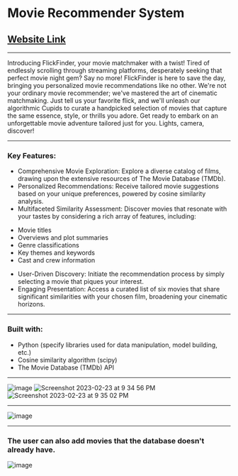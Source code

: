 # Movie Recommender System

## [Website Link](https://siddharth114-movierecommendersystem-app-ue4rv6.streamlit.app/)

---

Introducing FlickFinder, your movie matchmaker with a twist! Tired of endlessly scrolling through streaming platforms, desperately seeking that perfect movie night gem? Say no more! FlickFinder is here to save the day, bringing you personalized movie recommendations like no other. We're not your ordinary movie recommender; we've mastered the art of cinematic matchmaking. Just tell us your favorite flick, and we'll unleash our algorithmic Cupids to curate a handpicked selection of movies that capture the same essence, style, or thrills you adore. Get ready to embark on an unforgettable movie adventure tailored just for you. Lights, camera, discover!

---
### Key Features:

* Comprehensive Movie Exploration: Explore a diverse catalog of films, drawing upon the extensive resources of The Movie Database (TMDb).
* Personalized Recommendations: Receive tailored movie suggestions based on your unique preferences, powered by cosine similarity analysis.
* Multifaceted Similarity Assessment: Discover movies that resonate with your tastes by considering a rich array of features, including:
- Movie titles
- Overviews and plot summaries
- Genre classifications
- Key themes and keywords
- Cast and crew information
* User-Driven Discovery: Initiate the recommendation process by simply selecting a movie that piques your interest.
* Engaging Presentation: Access a curated list of six movies that share significant similarities with your chosen film, broadening your cinematic horizons.

---
### Built with:

* Python (specify libraries used for data manipulation, model building, etc.)
* Cosine similarity algorithm (scipy)
* The Movie Database (TMDb) API
---

![image](https://github.com/Siddharth114/MovieRecommenderSystem/assets/90757474/0cd9282f-1b91-447e-b808-7905421f6978)
![Screenshot 2023-02-23 at 9 34 56 PM](https://user-images.githubusercontent.com/90757474/220963524-eaecbd41-371e-47aa-a0cd-c3c743b7ae12.jpg)
![Screenshot 2023-02-23 at 9 35 02 PM](https://user-images.githubusercontent.com/90757474/220963538-1d8d1a73-03ef-410d-868f-30c8dd75eff4.jpg)

---

![image](https://github.com/Siddharth114/MovieRecommenderSystem/assets/90757474/af58a94b-0c0f-40cb-ac86-b3f685bb12f3)

---

### The user can also add movies that the database doesn't already have.

![image](https://github.com/Siddharth114/MovieRecommenderSystem/assets/90757474/1aeffc30-a758-4fc1-b493-03a812467cf1)
